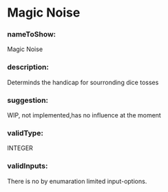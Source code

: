 

# Magic Noise



    


### nameToShow:
    
Magic Noise    


### description:
    
Determinds the handicap for sourronding dice tosses    


### suggestion:
    
WIP, not implemented,has no influence at the moment    


### validType:
    
INTEGER    


### validInputs:
    
There is no by enumaration limited input-options.  

